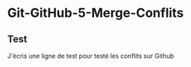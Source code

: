 # Git-GitHub-5-Merge-Conflits

## Test
J'écris une ligne de test
pour testé les conflits
sur Github
